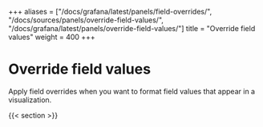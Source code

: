 +++
aliases = ["/docs/grafana/latest/panels/field-overrides/", "/docs/sources/panels/override-field-values/", "/docs/grafana/latest/panels/override-field-values/"]
title = "Override field values"
weight = 400
+++

# Override field values

Apply field overrides when you want to format field values that appear in a visualization.

{{< section >}}
